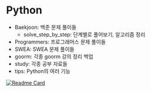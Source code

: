 ﻿# Python
- Baekjoon: 백준 문제 풀이들
  - solve_step_by_step: 단계별로 풀어보기, 알고리즘 정리
- Programmers: 프로그래머스 문제 풀이들
- SWEA: SWEA 문제 풀이들
- goorm: 각종 goorm 강의 정리 백업
- study: 각종 공부 자료들
- tips: Python의 여러 기능

[![Readme Card](https://github-readme-stats.vercel.app/api/pin/?username=anuraghazra&repo=github-readme-stats)](https://github.com/anuraghazra/github-readme-stats)

